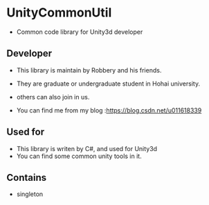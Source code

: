 # UnityCommonUtil
* Common code library for Unity3d developer

## Developer ##
* This library is maintain by Robbery and his friends.
* They are graduate or undergraduate student in Hohai university.

* others can also join in us.

* You can find me from my blog :https://blog.csdn.net/u011618339

## Used for ##
* This library is writen by C#, and used for Unity3d
* You can find some common unity tools in it.

## Contains ##
* singleton

